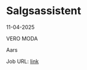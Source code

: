 # Salgsassistent
11-04-2025

VERO MODA

Aars

Job URL: [link](https://bestseller-as.contactrh.com/jobs/10895/43306559/da_DK)


